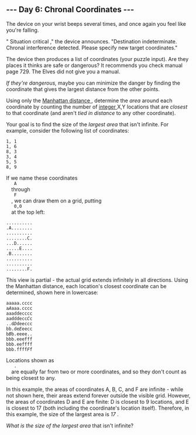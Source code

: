 <article class="day-desc">
 <h2>
  --- Day 6: Chronal Coordinates ---
 </h2>
 <p>
  The device on your wrist beeps several times, and once again you feel like you're falling.
 </p>
 <p>
  "
  <span title="Why is the situation always critical? Why can't the situation just be boring for once?">
   Situation critical
  </span>
  ," the device announces. "Destination indeterminate. Chronal interference detected. Please specify new target coordinates."
 </p>
 <p>
  The device then produces a list of coordinates (your puzzle input). Are they places it thinks are safe or dangerous? It recommends you check manual page 729. The Elves did not give you a manual.
 </p>
 <p>
  <em>
   If they're dangerous,
  </em>
  maybe you can minimize the danger by finding the coordinate that gives the largest distance from the other points.
 </p>
 <p>
  Using only the
  <a href="https://en.wikipedia.org/wiki/Taxicab_geometry">
   Manhattan distance
  </a>
  , determine the
  <em>
   area
  </em>
  around each coordinate by counting the number of
  <a href="https://en.wikipedia.org/wiki/Integer">
   integer
  </a>
  X,Y locations that are
  <em>
   closest
  </em>
  to that coordinate (and aren't
  <em>
   tied in distance
  </em>
  to any other coordinate).
 </p>
 <p>
  Your goal is to find the size of the
  <em>
   largest area
  </em>
  that isn't infinite. For example, consider the following list of coordinates:
 </p>
 <pre><code>1, 1
1, 6
8, 3
3, 4
5, 5
8, 9
</code></pre>
 <p>
  If we name these coordinates
  <code>
   A
  </code>
  through
  <code>
   F
  </code>
  , we can draw them on a grid, putting
  <code>
   0,0
  </code>
  at the top left:
 </p>
 <pre><code>..........
.A........
..........
........C.
...D......
.....E....
.B........
..........
..........
........F.
</code></pre>
 <p>
  This view is partial - the actual grid extends infinitely in all directions.  Using the Manhattan distance, each location's closest coordinate can be determined, shown here in lowercase:
 </p>
 <pre><code>aaaaa.cccc
a<em>A</em>aaa.cccc
aaaddecccc
aadddecc<em>C</em>c
..d<em>D</em>deeccc
bb.de<em>E</em>eecc
b<em>B</em>b.eeee..
bbb.eeefff
bbb.eeffff
bbb.ffff<em>F</em>f
</code></pre>
 <p>
  Locations shown as
  <code>
   .
  </code>
  are equally far from two or more coordinates, and so they don't count as being closest to any.
 </p>
 <p>
  In this example, the areas of coordinates A, B, C, and F are infinite - while not shown here, their areas extend forever outside the visible grid. However, the areas of coordinates D and E are finite: D is closest to 9 locations, and E is closest to 17 (both including the coordinate's location itself).  Therefore, in this example, the size of the largest area is
  <em>
   17
  </em>
  .
 </p>
 <p>
  <em>
   What is the size of the largest area
  </em>
  that isn't infinite?
 </p>
</article>
